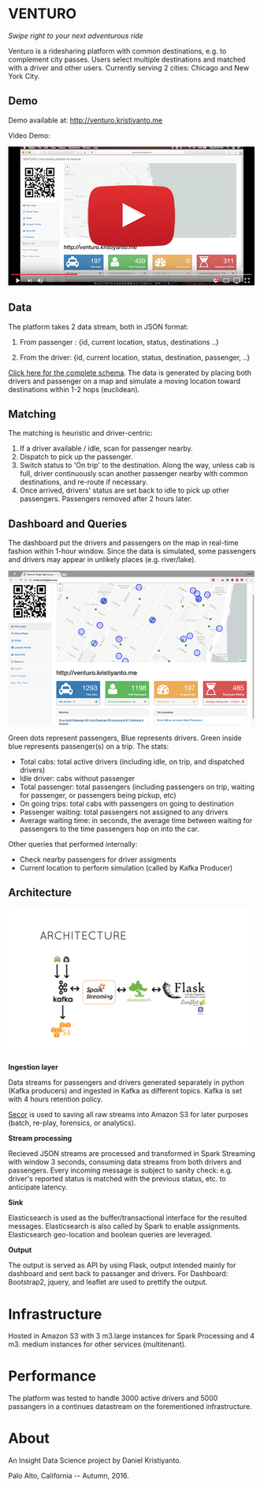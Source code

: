 # VENTURO
*Swipe right to your next adventurous ride*


Venturo is a ridesharing platform with common destinations, e.g. to complement city passes. Users select multiple destinations and matched with a driver and other users. Currently serving 2 cities: Chicago and New York City.

## Demo
Demo available at: http://venturo.kristiyanto.me


Video Demo:

[![Demo Video](media/youtube.png)](https://youtu.be/GpJAtzlqFNk)


## Data
The platform takes 2 data stream, both in JSON format:

1.  From passenger : {id, current location, status, destinations ..}

2.  From the driver: {id, current location, status, destination, passenger, ..}

[Click here for the complete schema](elasticsearch). The data is generated by placing both drivers and passenger on a map and simulate a moving location toward destinations within 1-2 hops (euclidean).

## Matching
The matching is heuristic and driver-centric:

1. If a driver available / idle, scan for passenger nearby.
2. Dispatch to pick up the passenger.
3. Switch status to 'On trip' to the destination. Along the way, unless cab is full, driver continuously scan another passenger nearby with common destinations, and re-route if necessary.
4. Once arrived, drivers' status are set back to idle to pick up other passengers. Passengers removed after 2 hours later.


## Dashboard and Queries
The dashboard put the drivers and passengers on the map in real-time fashion within 1-hour window. Since the data is simulated, some passengers and drivers may appear in unlikely places (e.g. river/lake).


<img src="media/screenshot.png" width=500px />

Green dots represent passengers, Blue represents drivers. Green inside blue represents passenger(s) on a trip.
The stats:
- Total cabs: total active drivers (including idle, on trip, and dispatched drivers)
- Idle driver: cabs without passenger
- Total passenger: total passengers (including passengers on trip, waiting for passenger, or passengers being pickup, etc)
- On going trips: total cabs with passengers on going to destination
- Passenger waiting: total passengers not assigned to any drivers
- Average waiting time: in seconds, the average time between waiting for passengers to the time passengers hop on into the car.

Other queries that performed internally:
- Check nearby passengers for driver assigments
- Current location to perform simulation (called by Kafka Producer)

## Architecture

<img src="media/architecture.png" width=500px />

__Ingestion layer__

Data streams for passengers and drivers generated separately in python (Kafka producers) and ingested in Kafka as different topics. Kafka is set with 4 hours retention policy.

[Secor](https://github.com/pinterest/secor) is used to saving all raw streams into Amazon S3 for later purposes (batch, re-play, forensics, or analytics).

__Stream processing__

Recieved JSON streams are processed and transformed in Spark Streaming with window 3 seconds, consuming data streams from both drivers and passengers. Every incoming message is subject to sanity check: e.g. driver's reported status is matched with the previous status, etc. to anticipate latency.

__Sink__

Elasticsearch is used as the buffer/transactional interface for the resulted messages. Elasticsearch is also called by Spark to enable assignments. Elasticsearch geo-location and boolean queries are leveraged. 

__Output__

The output is served as API by using Flask, output intended  mainly for dashboard and sent back to passanger and drivers.
For Dashboard: Bootstrap2, jquery, and leaflet are used to prettify the output.

# Infrastructure
Hosted in Amazon S3 with 3 m3.large instances for Spark Processing and 4 m3. medium instances for other services (multitenant).

# Performance
The platform was tested to handle 3000 active drivers and 5000 passangers in a continues datastream on the forementioned infrastructure. 


# About
An Insight Data Science project by Daniel Kristiyanto.

Palo Alto, California -- Autumn, 2016.
